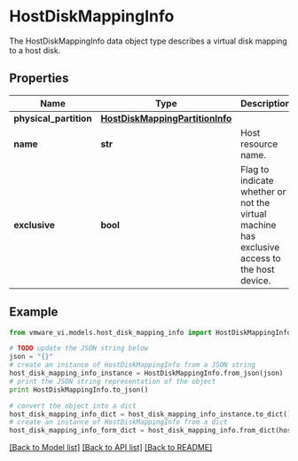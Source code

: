 # HostDiskMappingInfo

The HostDiskMappingInfo data object type describes a virtual disk mapping to a host disk. 

## Properties
Name | Type | Description | Notes
------------ | ------------- | ------------- | -------------
**physical_partition** | [**HostDiskMappingPartitionInfo**](HostDiskMappingPartitionInfo.md) |  | [optional] 
**name** | **str** | Host resource name.  | 
**exclusive** | **bool** | Flag to indicate whether or not the virtual machine has exclusive access to the host device.  | [optional] 

## Example

```python
from vmware_vi.models.host_disk_mapping_info import HostDiskMappingInfo

# TODO update the JSON string below
json = "{}"
# create an instance of HostDiskMappingInfo from a JSON string
host_disk_mapping_info_instance = HostDiskMappingInfo.from_json(json)
# print the JSON string representation of the object
print HostDiskMappingInfo.to_json()

# convert the object into a dict
host_disk_mapping_info_dict = host_disk_mapping_info_instance.to_dict()
# create an instance of HostDiskMappingInfo from a dict
host_disk_mapping_info_form_dict = host_disk_mapping_info.from_dict(host_disk_mapping_info_dict)
```
[[Back to Model list]](../README.md#documentation-for-models) [[Back to API list]](../README.md#documentation-for-api-endpoints) [[Back to README]](../README.md)



